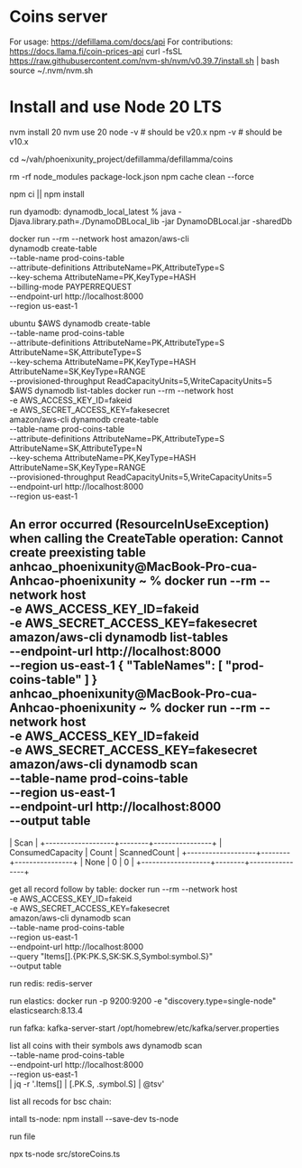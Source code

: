# Coins server

For usage: https://defillama.com/docs/api
For contributions: https://docs.llama.fi/coin-prices-api
curl -fsSL https://raw.githubusercontent.com/nvm-sh/nvm/v0.39.7/install.sh | bash
source ~/.nvm/nvm.sh

# Install and use Node 20 LTS
nvm install 20
nvm use 20
node -v   # should be v20.x
npm -v    # should be v10.x

cd ~/vah/phoenixunity_project/defillamma/defillamma/coins

rm -rf node_modules package-lock.json
npm cache clean --force


npm ci || npm install

run dyamodb: 
dynamodb_local_latest % java -Djava.library.path=./DynamoDBLocal_lib -jar DynamoDBLocal.jar -sharedDb

docker run --rm --network host amazon/aws-cli \
  dynamodb create-table \
  --table-name prod-coins-table \
  --attribute-definitions AttributeName=PK,AttributeType=S \
  --key-schema AttributeName=PK,KeyType=HASH \
  --billing-mode PAYPERREQUEST \
  --endpoint-url http://localhost:8000 \
  --region us-east-1

ubuntu
$AWS dynamodb create-table \
  --table-name prod-coins-table \
  --attribute-definitions AttributeName=PK,AttributeType=S AttributeName=SK,AttributeType=S \
  --key-schema AttributeName=PK,KeyType=HASH AttributeName=SK,KeyType=RANGE \
  --provisioned-throughput ReadCapacityUnits=5,WriteCapacityUnits=5
$AWS dynamodb list-tables
docker run --rm --network host \
  -e AWS_ACCESS_KEY_ID=fakeid \
  -e AWS_SECRET_ACCESS_KEY=fakesecret \
  amazon/aws-cli dynamodb create-table \
  --table-name prod-coins-table \
  --attribute-definitions AttributeName=PK,AttributeType=S AttributeName=SK,AttributeType=N \
  --key-schema AttributeName=PK,KeyType=HASH AttributeName=SK,KeyType=RANGE \
  --provisioned-throughput ReadCapacityUnits=5,WriteCapacityUnits=5 \
  --endpoint-url http://localhost:8000 \
  --region us-east-1

An error occurred (ResourceInUseException) when calling the CreateTable operation: Cannot create preexisting table
anhcao_phoenixunity@MacBook-Pro-cua-Anhcao-phoenixunity ~ % docker run --rm --network host \
  -e AWS_ACCESS_KEY_ID=fakeid \
  -e AWS_SECRET_ACCESS_KEY=fakesecret \
  amazon/aws-cli dynamodb list-tables \
  --endpoint-url http://localhost:8000 \
  --region us-east-1
{
    "TableNames": [
        "prod-coins-table"
    ]
}
anhcao_phoenixunity@MacBook-Pro-cua-Anhcao-phoenixunity ~ % docker run --rm --network host \
  -e AWS_ACCESS_KEY_ID=fakeid \
  -e AWS_SECRET_ACCESS_KEY=fakesecret \
  amazon/aws-cli dynamodb scan \
  --table-name prod-coins-table \
  --region us-east-1 \
  --endpoint-url http://localhost:8000 \
  --output table
-----------------------------------------------
|                    Scan                     |
+-------------------+--------+----------------+
| ConsumedCapacity  | Count  | ScannedCount   |
+-------------------+--------+----------------+
|  None             |  0     |  0             |
+-------------------+--------+----------------+



get all record follow by table:
docker run --rm --network host \
  -e AWS_ACCESS_KEY_ID=fakeid \
  -e AWS_SECRET_ACCESS_KEY=fakesecret \
  amazon/aws-cli dynamodb scan \
  --table-name prod-coins-table \
  --region us-east-1 \
  --endpoint-url http://localhost:8000 \
  --query "Items[].{PK:PK.S,SK:SK.S,Symbol:symbol.S}" \
  --output table



run redis:
redis-server

run elastics:
docker run -p 9200:9200 -e "discovery.type=single-node" elasticsearch:8.13.4

run fafka: 
kafka-server-start /opt/homebrew/etc/kafka/server.properties


list all coins with their symbols
aws dynamodb scan \
  --table-name prod-coins-table \
  --endpoint-url http://localhost:8000 \
  --region us-east-1 \
  | jq -r '.Items[] | [.PK.S, .symbol.S] | @tsv'

list all recods for bsc chain:


intall ts-node:
npm install --save-dev ts-node 




run file

npx ts-node src/storeCoins.ts